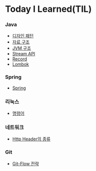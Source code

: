 Today I Learned(TIL)
===

### Java 
+ [디자인 패턴](https://github.com/namookk/TIL/tree/master/Java/Design-Pattern)
+ [자료 구조](https://github.com/namookk/TIL/tree/master/Java/Data-Structure)
+ [JVM 구조](https://github.com/namookk/TIL/blob/master/Java/JVM.md)
+ [Stream API](https://github.com/namookk/TIL/blob/master/Java/Stream-API.md)
+ [Record](https://github.com/namookk/TIL/blob/master/Java/Record.md)
+ [Lombok](https://github.com/namookk/TIL/blob/master/Java/Lombok.md)

### Spring
+ [Spring](https://github.com/namookk/TIL/tree/master/Spring)

### 리눅스
+ [명령어](https://github.com/namookk/TIL/blob/master/Linux)

### 네트워크
+ [Http Header의 종류](https://github.com/namookk/TIL/blob/master/Network/Http-Header.md)

### Git
+ [Git-Flow 전략](https://github.com/namookk/TIL/blob/master/Git/Git-Flow.md)
